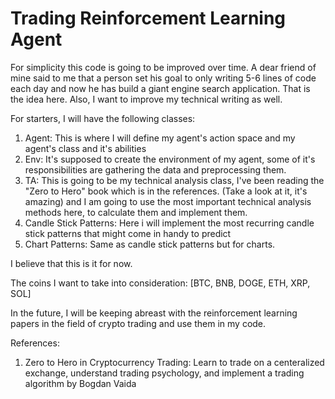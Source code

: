 # Trading Reinforcement Learning Agent

For simplicity this code is going to be improved over time. A dear friend of mine said to me that a person set his goal to only writing 5-6 lines of code each day and now he has build a giant engine search application. That is the idea here. Also, I want to improve my technical writing as well.

For starters, I will have the following classes:
1. Agent: This is where I will define my agent's action space and my agent's class and it's abilities
2. Env: It's supposed to create the environment of my agent, some of it's responsibilities are gathering the data and preprocessing them.
3. TA: This is going to be my technical analysis class, I've been reading the "Zero to Hero" book which is in the references. (Take a look at it, it's amazing) and I am going to use the most important technical analysis methods here, to calculate them and implement them.
4. Candle Stick Patterns: Here i will implement the most recurring candle stick patterns that might come in handy to predict
5. Chart Patterns: Same as candle stick patterns but for charts.

I believe that this is it for now.

The coins I want to take into consideration:
[BTC, BNB, DOGE, ETH, XRP, SOL]

In the future, I will be keeping abreast with the reinforcement learning papers in the field of crypto trading and use them in my code.


References:
1. Zero to Hero in Cryptocurrency Trading: Learn to trade on a centeralized exchange, understand trading psychology, and implement a trading algorithm by Bogdan Vaida

